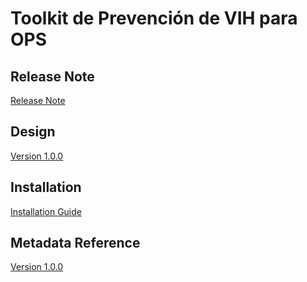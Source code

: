 # Toolkit de Prevención de VIH para OPS

## Release Note

[Release Note](#hiv-prev-paho-release-note)

## Design

[Version 1.0.0](#hiv-prev-paho-design)

## Installation

[Installation Guide](#hiv-prev-paho-installation)

## Metadata Reference

[Version 1.0.0](https://packages.dhis2.org/en/HIV_CS/1.0.0/DHIS2.39/HIV_CS_COMPLETE_1.0.0_DHIS2.39.xlsx)
